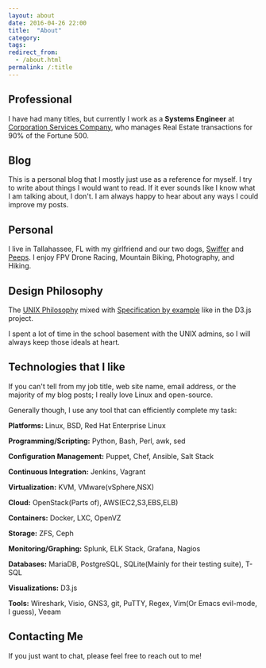 ```yaml
---
layout: about
date: 2016-04-26 22:00
title:  "About"
category:
tags:
redirect_from:
  - /about.html
permalink: /:title
---
```


Professional
------------
I have had many titles, but currently I work as a **Systems Engineer** at [Corporation Services Company](https://www.cscglobal.com/service/cls/real-estate-recording-services), who manages Real Estate transactions for 90% of the Fortune 500.

Blog
----
This is a personal blog that I mostly just use as a reference for myself. I try to write about things I would want to read. If it ever sounds like I know what I am talking about, I don't. I am always happy to hear about any ways I could improve my posts.

Personal
--------
I live in Tallahassee, FL with my girlfriend and our two dogs, [Swiffer](https://grayson.sh/assets/images/swiffer.jpg) and [Peeps](https://grayson.sh/assets/images/peeps.JPG). I enjoy FPV Drone Racing, Mountain Biking, Photography, and Hiking.

Design Philosophy
-----------------
The [UNIX Philosophy](http://wiki.c2.com/?UnixDesignPhilosophy) mixed with [Specification by example](https://en.wikipedia.org/wiki/Specification_by_example) like in the D3.js project.

I spent a lot of time in the school basement with the UNIX admins, so I will always keep those ideals at heart.

Technologies that I like
------------------------
If you can't tell from my job title, web site name, email address, or the majority of my blog posts; I really love Linux and open-source.

Generally though, I use any tool that can efficiently complete my task:

**Platforms:** Linux, BSD, Red Hat Enterprise Linux

**Programming/Scripting:** Python, Bash, Perl, awk, sed

**Configuration Management:** Puppet, Chef, Ansible, Salt Stack

**Continuous Integration:** Jenkins, Vagrant

**Virtualization:** KVM, VMware(vSphere,NSX)

**Cloud:** OpenStack(Parts of), AWS(EC2,S3,EBS,ELB)

**Containers:** Docker, LXC, OpenVZ

**Storage:** ZFS, Ceph

**Monitoring/Graphing:** Splunk, ELK Stack, Grafana, Nagios

**Databases:** MariaDB, PostgreSQL, SQLite(Mainly for their testing suite), T-SQL

**Visualizations:** D3.js

**Tools:** Wireshark, Visio, GNS3, git, PuTTY, Regex, Vim(Or Emacs evil-mode, I guess), Veeam

Contacting Me
-------------
If you just want to chat, please feel free to reach out to me!